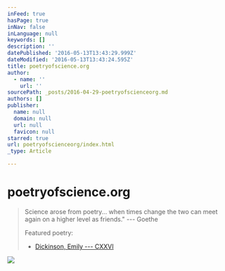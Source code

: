```yaml
---
inFeed: true
hasPage: true
inNav: false
inLanguage: null
keywords: []
description: ''
datePublished: '2016-05-13T13:43:29.999Z'
dateModified: '2016-05-13T13:43:24.595Z'
title: poetryofscience.org
author:
  - name: ''
    url: ''
sourcePath: _posts/2016-04-29-poetryofscienceorg.md
authors: []
publisher:
  name: null
  domain: null
  url: null
  favicon: null
starred: true
url: poetryofscienceorg/index.html
_type: Article

---
```

# poetryofscience.org

> Science arose from poetry... when times change the two can meet again on a higher level as friends." --- Goethe
> 
> Featured poetry:
> 
> * [Dickinson, Emily --- CXXVI][0]

![](https://s3-us-west-2.amazonaws.com/the-grid-img/p/516b16b476a8189091f868bff5cb9932efeb2a2a.jpg)

[0]: https://thegrid.ai/poetryofscience/dickinson-emily-cxxvi/